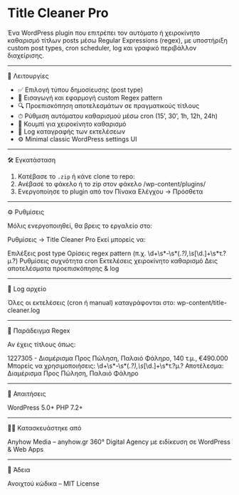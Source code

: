 # Title Cleaner Pro

Ένα WordPress plugin που επιτρέπει τον αυτόματο ή χειροκίνητο καθαρισμό τίτλων posts μέσω Regular Expressions (regex), με υποστήριξη custom post types, cron scheduler, log και γραφικό περιβάλλον διαχείρισης.

---

🎯 Λειτουργίες

- ✅ Επιλογή τύπου δημοσίευσης (post type)
- 🧩 Εισαγωγή και εφαρμογή custom Regex pattern
- 🔍 Προεπισκόπηση αποτελεσμάτων σε πραγματικούς τίτλους
- ⏱ Ρύθμιση αυτόματου καθαρισμού μέσω cron (15’, 30’, 1h, 12h, 24h)
- 🔘 Κουμπί για χειροκίνητο καθαρισμό
- 📜 Log καταγραφής των εκτελέσεων
- ⚙️ Minimal classic WordPress settings UI

---

🛠 Εγκατάσταση

1. Κατέβασε το `.zip` ή κάνε clone το repo:
2. Ανέβασέ το φάκελο ή το zip στον φάκελο /wp-content/plugins/
3. Ενεργοποίησε το plugin από τον Πίνακα Ελέγχου → Πρόσθετα

---

⚙️ Ρυθμίσεις

Μόλις ενεργοποιηθεί, θα βρεις το εργαλείο στο:

Ρυθμίσεις → Title Cleaner Pro
Εκεί μπορείς να:

Επιλέξεις post type
Ορίσεις regex pattern (π.χ. \d+\s*-\s*(.*?),\s*[\d.]+\s*τ\.?μ\.?)
Ρυθμίσεις συχνότητα cron
Εκτελέσεις χειροκίνητο καθαρισμό
Δεις αποτελέσματα προεπισκόπησης & log

---

📜 Log αρχείο

Όλες οι εκτελέσεις (cron ή manual) καταγράφονται στο:
wp-content/title-cleaner.log

---

🧪 Παράδειγμα Regex

Αν έχεις τίτλους όπως:

1227305 - Διαμέρισμα Προς Πώληση, Παλαιό Φάληρο, 140 τ.μ., €490.000
Μπορείς να χρησιμοποιήσεις:
\d+\s*-\s*(.*?),\s*[\d.]+\s*τ\.?μ\.?
Αποτέλεσμα:
Διαμέρισμα Προς Πώληση, Παλαιό Φάληρο

---

📌 Απαιτήσεις

WordPress 5.0+
PHP 7.2+

---

🧑‍💻 Κατασκευάστηκε από

Anyhow Media – anyhow.gr
360° Digital Agency με ειδίκευση σε WordPress & Web Apps

---

📄 Άδεια

Ανοιχτού κώδικα – MIT License
